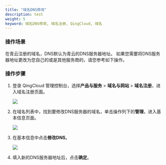 ```yaml
---
title: "域名DNS修改"
description: test
weight: 5
keyword: 域名DNS修改, 域名注册, QingCloud, 域名
---
```




### 操作场景

在青云注册的域名，DNS默认为青云的DNS服务器地址。
如果您需要将DNS服务器地址更改为您自己的或是其他服务商的，请您参考如下操作。

### 操作步骤

1. 登录 QingCloud 管理控制台，选择**产品与服务** > **域名与网站** > **域名注册**，进入域名注册页面。

   ![](../../_images/dn_service.png)

2. 在域名列表中，找到要修改DNS服务器的域名，单击操作列下的**管理**，进入基本信息页面。

   ![](../../_images/dn_list.png)

3. 在基本信息中点击**修改DNS**。

   ![](../../_images/dn_modify_dns.png)

4. 填入新的DNS服务器地址后，点击**确定**。

